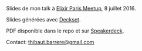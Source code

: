 Slides de mon talk à [Elixir Paris Meetup](http://www.meetup.com/elixir/events/231531078/), 8 juillet 2016.

Slides générées avec [Deckset](http://www.decksetapp.com/).

PDF disponible dans le repo et sur [Speakerdeck](https://speakerdeck.com/thbar/de-rails-a-phoenix-retour-dexperience-sur-une-reecriture-dapplication-saas).

Contact: thibaut.barrere@gmail.com

